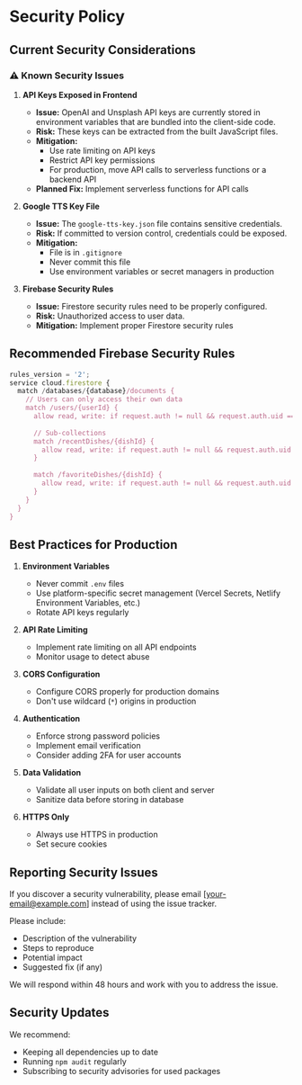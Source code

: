 # Security Policy

## Current Security Considerations

### ⚠️ Known Security Issues

1. **API Keys Exposed in Frontend**
   - **Issue:** OpenAI and Unsplash API keys are currently stored in environment variables that are bundled into the client-side code.
   - **Risk:** These keys can be extracted from the built JavaScript files.
   - **Mitigation:** 
     - Use rate limiting on API keys
     - Restrict API key permissions
     - For production, move API calls to serverless functions or a backend API
   - **Planned Fix:** Implement serverless functions for API calls

2. **Google TTS Key File**
   - **Issue:** The `google-tts-key.json` file contains sensitive credentials.
   - **Risk:** If committed to version control, credentials could be exposed.
   - **Mitigation:** 
     - File is in `.gitignore`
     - Never commit this file
     - Use environment variables or secret managers in production

3. **Firebase Security Rules**
   - **Issue:** Firestore security rules need to be properly configured.
   - **Risk:** Unauthorized access to user data.
   - **Mitigation:** Implement proper Firestore security rules

## Recommended Firebase Security Rules

```javascript
rules_version = '2';
service cloud.firestore {
  match /databases/{database}/documents {
    // Users can only access their own data
    match /users/{userId} {
      allow read, write: if request.auth != null && request.auth.uid == userId;
      
      // Sub-collections
      match /recentDishes/{dishId} {
        allow read, write: if request.auth != null && request.auth.uid == userId;
      }
      
      match /favoriteDishes/{dishId} {
        allow read, write: if request.auth != null && request.auth.uid == userId;
      }
    }
  }
}
```

## Best Practices for Production

1. **Environment Variables**
   - Never commit `.env` files
   - Use platform-specific secret management (Vercel Secrets, Netlify Environment Variables, etc.)
   - Rotate API keys regularly

2. **API Rate Limiting**
   - Implement rate limiting on all API endpoints
   - Monitor usage to detect abuse

3. **CORS Configuration**
   - Configure CORS properly for production domains
   - Don't use wildcard (`*`) origins in production

4. **Authentication**
   - Enforce strong password policies
   - Implement email verification
   - Consider adding 2FA for user accounts

5. **Data Validation**
   - Validate all user inputs on both client and server
   - Sanitize data before storing in database

6. **HTTPS Only**
   - Always use HTTPS in production
   - Set secure cookies

## Reporting Security Issues

If you discover a security vulnerability, please email [your-email@example.com] instead of using the issue tracker.

Please include:
- Description of the vulnerability
- Steps to reproduce
- Potential impact
- Suggested fix (if any)

We will respond within 48 hours and work with you to address the issue.

## Security Updates

We recommend:
- Keeping all dependencies up to date
- Running `npm audit` regularly
- Subscribing to security advisories for used packages
